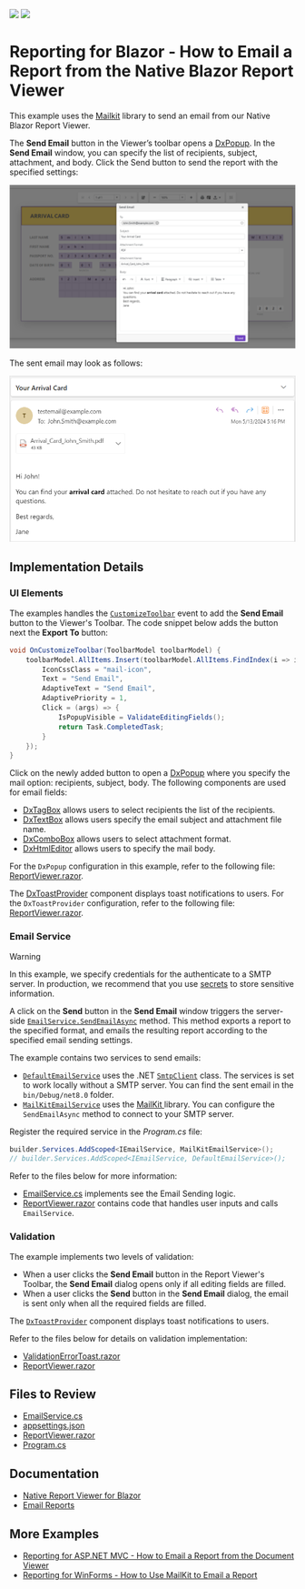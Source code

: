 <!-- default badges list -->
[![](https://img.shields.io/badge/Open_in_DevExpress_Support_Center-FF7200?style=flat-square&logo=DevExpress&logoColor=white)](https://supportcenter.devexpress.com/ticket/details/T1232536)
[![](https://img.shields.io/badge/📖_How_to_use_DevExpress_Examples-e9f6fc?style=flat-square)](https://docs.devexpress.com/GeneralInformation/403183)
<!-- default badges end -->
# Reporting for Blazor - How to Email a Report from the Native Blazor Report Viewer

This example uses the [Mailkit](https://mimekit.net/docs/html/Introduction.htm) library to send an email from our Native Blazor Report Viewer.

The **Send Email** button in the Viewer’s toolbar opens a [DxPopup](https://docs.devexpress.com/Blazor/DevExpress.Blazor.DxPopup). In the **Send Email** window, you can specify the list of recipients, subject, attachment, and body. Click the Send button to send the report with the specified settings:

![Report Viewer - Send Email Window](images/send-email-window.png)

The sent email may look as follows:

![Report Viewer - Sent Email Example](images/sent-email-example.png)

## Implementation Details

### UI Elements

The examples handles the [`CustomizeToolbar`](https://docs.devexpress.com/XtraReports/DevExpress.Blazor.Reporting.DxReportViewer.OnCustomizeToolbar) event to add the **Send Email** button to the Viewer's Toolbar. The code snippet below adds the button next the **Export To** button:

```cs
void OnCustomizeToolbar(ToolbarModel toolbarModel) {
    toolbarModel.AllItems.Insert(toolbarModel.AllItems.FindIndex(i => i.Id == ToolbarItemId.ExportTo), new ToolbarItem() {
        IconCssClass = "mail-icon",
        Text = "Send Email",
        AdaptiveText = "Send Email",
        AdaptivePriority = 1,
        Click = (args) => {
            IsPopupVisible = ValidateEditingFields();
            return Task.CompletedTask;
        }
    });
}
```

Click on the newly added button to open a [DxPopup](https://docs.devexpress.com/Blazor/DevExpress.Blazor.DxPopup) where you specify the mail option: recipients, subject, body. The following components are used for email fields:
- [DxTagBox](https://docs.devexpress.com/Blazor/DevExpress.Blazor.DxTagBox-2) allows users to select recipients the list of the recipients.
- [DxTextBox](https://docs.devexpress.com/Blazor/DevExpress.Blazor.DxTextBox) allows users specify the email subject and attachment file name.
- [DxComboBox](https://docs.devexpress.com/Blazor/DevExpress.Blazor.DxComboBox-2) allows users to select attachment format.
- [DxHtmlEditor](https://docs.devexpress.com/Blazor/DevExpress.Blazor.DxHtmlEditor?v=24.1) allows users to specify the mail body.

For the `DxPopup` configuration in this example, refer to the following file: [ReportViewer.razor](BlazorReportViewer/Pages/ReportViewer.razor#L28).

The [DxToastProvider](https://docs.devexpress.devx/Blazor/DevExpress.Blazor.DxToastProvider?v=24.1) component displays toast notifications to users. 
For the `DxToastProvider` configuration, refer to the following file: [ReportViewer.razor](BlazorReportViewer/Pages/ReportViewer.razor#L73).

### Email Service 

> [!WARNING]  
> In this example, we specify credentials for the authenticate to a SMTP server. In production, we recommend that you use [secrets](https://learn.microsoft.com/en-us/aspnet/core/security/app-secrets?view=aspnetcore-8.0&tabs=windows) to store sensitive information.

A click on the **Send** button in the **Send Email** window triggers the server-side [`EmailService.SendEmailAsync`](BlazorReportViewer/Services/EmailService.cs) method. This method exports a report to the specified format, and emails the resulting report according to the specified email sending settings.

The example contains two services to send emails:

- [`DefaultEmailService`](BlazorReportViewer/Services/EmailService.cs) uses the .NET [`SmtpClient`](https://learn.microsoft.com/en-us/dotnet/api/system.net.mail.smtpclient?view=net-8.0) class. The services is set to work locally without a SMTP server. You can find the sent email in the `bin/Debug/net8.0` folder. 
- [`MailKitEmailService`](BlazorReportViewer/Services/EmailService.cs) uses the [MailKit ](https://mimekit.net/docs/html/Introduction.htm) library. You can configure the `SendEmailAsync` method to connect to your SMTP server.
 
Register the required service in the *Program.cs* file:

```cs
builder.Services.AddScoped<IEmailService, MailKitEmailService>();
// builder.Services.AddScoped<IEmailService, DefaultEmailService>();
```

Refer to the files below for more information:
-  [EmailService.cs](BlazorReportViewer/Services/EmailService.cs) implements see the Email Sending logic.
- [ReportViewer.razor](BlazorReportViewer/Pages/ReportViewer.razor) contains code that handles user inputs and calls `EmailService`.

### Validation 

The example implements two levels of validation:
- When a user clicks the **Send Email** button in the Report Viewer's Toolbar, the **Send Email** dialog opens only if all editing fields are filled.
- When a user clicks the **Send** button in the **Send Email** dialog, the email is sent only when all the required fields are filled.

The [`DxToastProvider`](https://docs.devexpress.devx/Blazor/DevExpress.Blazor.DxToastProvider?v=24.1) component displays toast notifications to users.

Refer to the files below for details on validation implementation: 
- [ValidationErrorToast.razor](BlazorReportViewer/Pages/ValidationErrorToast.razor)
- [ReportViewer.razor](BlazorReportViewer/Pages/ReportViewer.razor#L73)

## Files to Review

- [EmailService.cs](BlazorReportViewer/Services/EmailService.cs)
- [appsettings.json](BlazorReportViewer/appsettings.json)
- [ReportViewer.razor](BlazorReportViewer/Pages/ReportViewer.razor)
- [Program.cs](BlazorReportViewer/Program.cs)

## Documentation  

- [Native Report Viewer for Blazor](https://docs.devexpress.com/XtraReports/403594/web-reporting/blazor-reporting/server/blazor-report-viewer-native)
- [Email Reports](https://docs.devexpress.com/XtraReports/17634/detailed-guide-to-devexpress-reporting/store-and-distribute-reports/export-reports/email-reports)

## More Examples

- [Reporting for ASP.NET MVC - How to Email a Report from the Document Viewer](https://github.com/DevExpress-Examples/reporting-web-mvc-email-report)
- [Reporting for WinForms - How to Use MailKit to Email a Report](https://github.com/DevExpress-Examples/reporting-winforms-mailkit-email-report-pdf)
